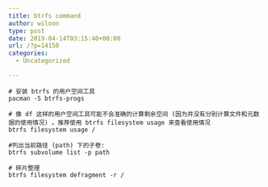 ```yaml
---
title: btrfs command
author: wiloon
type: post
date: 2019-04-14T03:15:40+00:00
url: /?p=14150
categories:
  - Uncategorized

---
```

<pre><code class="language-bash line-numbers"># 安装 btrfs 的用户空间工具
pacman -S btrfs-progs

# 像 df 这样的用户空间工具可能不会准确的计算剩余空间 (因为并没有分别计算文件和元数据的使用情况) 。推荐使用 btrfs filesystem usage 来查看使用情况
btrfs filesystem usage /

#列出当前路径 (path) 下的子卷:
btrfs subvolume list -p path

# 碎片整理
btrfs filesystem defragment -r /
</code></pre>